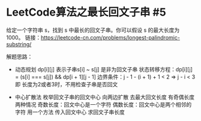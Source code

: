 # LeetCode算法之最长回文子串 #5

给定一个字符串 s，找到 s 中最长的回文子串。你可以假设 s 的最大长度为 1000。
链接：https://leetcode-cn.com/problems/longest-palindromic-substring/

解题思路：
- 动态规划
    dp[i][j] 表示子串s[i] ~ s[j] 是非为回文子串
    状态转移方程：dp[i][j] = (s[i] === s[j]) && dp[i + 1][j - 1]
    边界条件：j - 1 - (i + 1) + 1 < 2 => j - i < 3  即 长度为2或者3时，不用检查子串是否回文

- 中心扩散法
    枚举回文子串的回文中心   向两边扩散  去最大回文长度
    有奇偶长度两种情况
        奇数长度：回文中心是一个字符
        偶数长度：回文中心是两个相邻的字符
    用一个方法 传入回文中心 求回文子串长度
